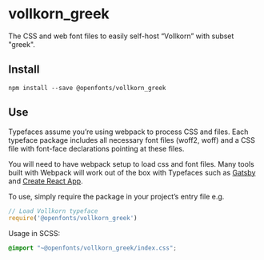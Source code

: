 
# vollkorn_greek

The CSS and web font files to easily self-host “Vollkorn” with subset "greek".

## Install

`npm install --save @openfonts/vollkorn_greek`

## Use

Typefaces assume you’re using webpack to process CSS and files. Each typeface
package includes all necessary font files (woff2, woff) and a CSS file with
font-face declarations pointing at these files.

You will need to have webpack setup to load css and font files. Many tools built
with Webpack will work out of the box with Typefaces such as [Gatsby](https://github.com/gatsbyjs/gatsby)
and [Create React App](https://github.com/facebookincubator/create-react-app).

To use, simply require the package in your project’s entry file e.g.

```javascript
// Load Vollkorn typeface
require('@openfonts/vollkorn_greek')
```

Usage in SCSS:
```scss
@import "~@openfonts/vollkorn_greek/index.css";
```
